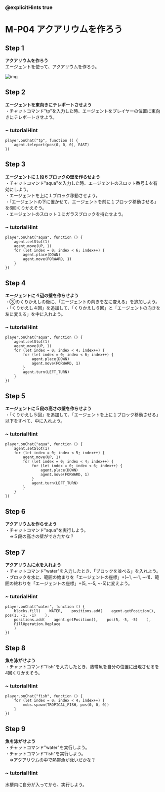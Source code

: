 ### @explicitHints true

# M-P04 アクアリウムを作ろう

## Step 1 	
**アクアリウムを作ろう**  
エージェントを使って、アクアリウムを作ろう。

![img](https://teck89.xsrv.jp/MEE_tutorial/img/M-P04.png)


## Step 2 	
**エージェントを東向きにテレポートさせよう**  
・チャットコマンド"tp"を入力した時、エージェントをプレイヤーの位置に東向きにテレポートさせよう。  

### ~ tutorialHint
```blocks
player.onChat("tp", function () {
    agent.teleport(pos(0, 0, 0), EAST)
})
```
## Step 3 	
**エージェントに１段６ブロックの壁を作らせよう**  
・チャットコマンド"aqua"を入力した時、エージェントのスロット番号１を有効にしよう。  
・エージェントを上に１ブロック移動させよう。  
・「エージェントの下に置かせて、エージェントを前に１ブロック移動させる」を6回くりかえそう。  
・エージェントのスロット１にガラスブロックを持たせよう。

### ~ tutorialHint
```blocks
player.onChat("aqua", function () {
    agent.setSlot(1)
    agent.move(UP, 1)
    for (let index = 0; index < 6; index++) {
        agent.place(DOWN)
        agent.move(FORWARD, 1)
    }
})
```

## Step 4 	
**エージェントに４辺の壁を作らせよう**  
・③のくりかえしの後に、「エージェントの向きを左に変える」を追加しよう。  
・「くりかえし４回」を追加して、「くりかえし６回」と「エージェントの向きを左に変える」を中に入れよう。

### ~ tutorialHint
```blocks
player.onChat("aqua", function () {
    agent.setSlot(1)
    agent.move(UP, 1)
    for (let index = 0; index < 4; index++) {
        for (let index = 0; index < 6; index++) {
            agent.place(DOWN)
            agent.move(FORWARD, 1)
        }
        agent.turn(LEFT_TURN)
    }
})
```

## Step 5 	
**エージェントに５段の高さの壁を作らせよう**  
・「くりかえし５回」を追加して、「エージェントを上に１ブロック移動させる」以下をすべて、中に入れよう。

### ~ tutorialHint
```blocks
player.onChat("aqua", function () {
    agent.setSlot(1)
    for (let index = 0; index < 5; index++) {
        agent.move(UP, 1)
        for (let index = 0; index < 4; index++) {
            for (let index = 0; index < 6; index++) {
                agent.place(DOWN)
                agent.move(FORWARD, 1)
            }
            agent.turn(LEFT_TURN)
        }
    }
})
```

## Step 6 	
**アクアリウムを作らせよう**  
・チャットコマンド"aqua"を実行しよう。  
　⇒５段の高さの壁ができたかな？	

## Step 7 	
**アクアリウムに水を入れよう**  
・チャットコマンド"water"を入力したとき、「ブロックを並べる」を入れよう。  
・ブロックを水に、範囲の始まりを「エージェントの座標」+(~1, ~-1, ~-1)、範囲の終わりを「エージェントの座標」+(5, ~-5, ~-5)に変えよう。	

### ~ tutorialHint
```blocks
player.onChat("water", function () {
    blocks.fill(    WATER,    positions.add(    agent.getPosition(),    pos(1, -1, -1)    ),
    positions.add(    agent.getPosition(),    pos(5, -5, -5)    ),
    FillOperation.Replace
    )
})
```


## Step 8 	
**魚を泳がせよう**  
・チャットコマンド"fish"を入力したとき、熱帯魚を自分の位置に出現させるを4回くりかえそう。

### ~ tutorialHint
```blocks
player.onChat("fish", function () {
    for (let index = 0; index < 4; index++) {
        mobs.spawn(TROPICAL_FISH, pos(0, 0, 0))
    }
})
```

## Step 9 	
**魚を泳がせよう**  
・チャットコマンド"water"を実行しよう。  
・チャットコマンド"fish"を実行しよう。  
　⇒アクアリウムの中で熱帯魚が泳いだかな？  

### ~ tutorialHint
水槽内に自分が入ってから、実行しよう。